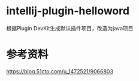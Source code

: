 # intellij-plugin-helloword
根据Plugin DevKit生成默认插件项目，改造为java项目

# 参考资料
https://blog.51cto.com/u_1472521/9066803